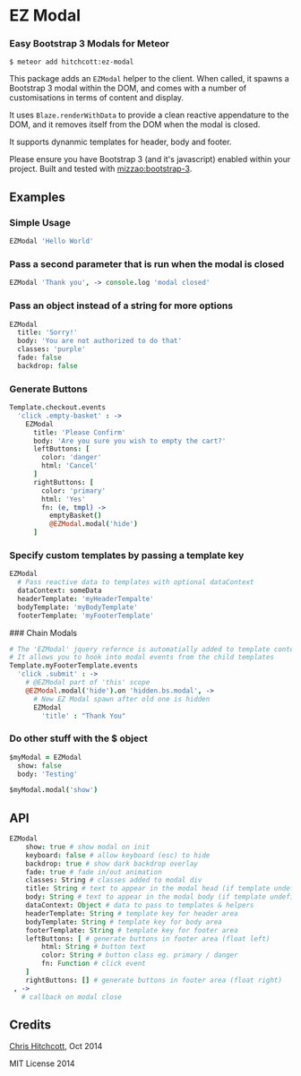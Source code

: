# EZ Modal

### Easy Bootstrap 3 Modals for Meteor

```
$ meteor add hitchcott:ez-modal
```

This package adds an `EZModal` helper to the client. When called, it spawns a Bootstrap 3 modal within the DOM, and comes with a number of customisations in terms of content and display.

It uses `Blaze.renderWithData` to provide a clean reactive appendature to the DOM, and it removes itself from the DOM when the modal is closed.

It supports dynanmic templates for header, body and footer.

Please ensure you have Bootstrap 3 (and it's javascript) enabled within your project. Built and tested with  [mizzao:bootstrap-3](https://github.com/mizzao/meteor-bootstrap-3).

## Examples
### Simple Usage
```coffeescript
EZModal 'Hello World'
```
### Pass a second parameter that is run when the modal is closed
```coffeescript
EZModal 'Thank you', -> console.log 'modal closed'
```
### Pass an object instead of a string for more options
```coffeescript
EZModal
  title: 'Sorry!'
  body: 'You are not authorized to do that'
  classes: 'purple'
  fade: false
  backdrop: false
```

### Generate Buttons

```coffeescript
Template.checkout.events
  'click .empty-basket' : ->
    EZModal
      title: 'Please Confirm'
      body: 'Are you sure you wish to empty the cart?'
      leftButtons: [
        color: 'danger'
        html: 'Cancel'
      ]
      rightButtons: [
        color: 'primary'
        html: 'Yes'
        fn: (e, tmpl) ->
          emptyBasket()
          @EZModal.modal('hide')
      ]
```
### Specify custom templates by passing a template key

```coffeescript
EZModal
  # Pass reactive data to templates with optional dataContext
  dataContext: someData
  headerTemplate: 'myHeaderTempalte'
  bodyTemplate: 'myBodyTemplate'
  footerTemplate: 'myFooterTemplate'
```
### Chain Modals
```coffeescript
# The 'EZModal' jquery refernce is automatially added to template context
# It allows you to hook into modal events from the child templates
Template.myFooterTemplate.events
  'click .submit' : ->
    # @EZModal part of 'this' scope
    @EZModal.modal('hide').on 'hidden.bs.modal', ->
      # New EZ Modal spawn after old one is hidden
      EZModal
        'title' : "Thank You"
```
### Do other stuff with the $ object
```coffeescript
$myModal = EZModal
  show: false
  body: 'Testing'

$myModal.modal('show')
```

## API

```coffeescript
EZModal 
    show: true # show modal on init
    keyboard: false # allow keyboard (esc) to hide
    backdrop: true # show dark backdrop overlay
    fade: true # fade in/out animation
    classes: String # classes added to modal div
    title: String # text to appear in the modal head (if template undefined)
    body: String # text to appear in the modal body (if template undefined)
    dataContext: Object # data to pass to templates & helpers
    headerTemplate: String # template key for header area
    bodyTemplate: String # template key for body area
    footerTemplate: String # template key for footer area
    leftButtons: [ # generate buttons in footer area (float left)
        html: String # button text 
        color: String # button class eg. primary / danger
        fn: Function # click event
    ]
    rightButtons: [] # generate buttons in footer area (float right)
 , ->
   # callback on modal close
```

## Credits

[Chris Hitchcott](http://github.com/hitchcott), Oct 2014

MIT License 2014
